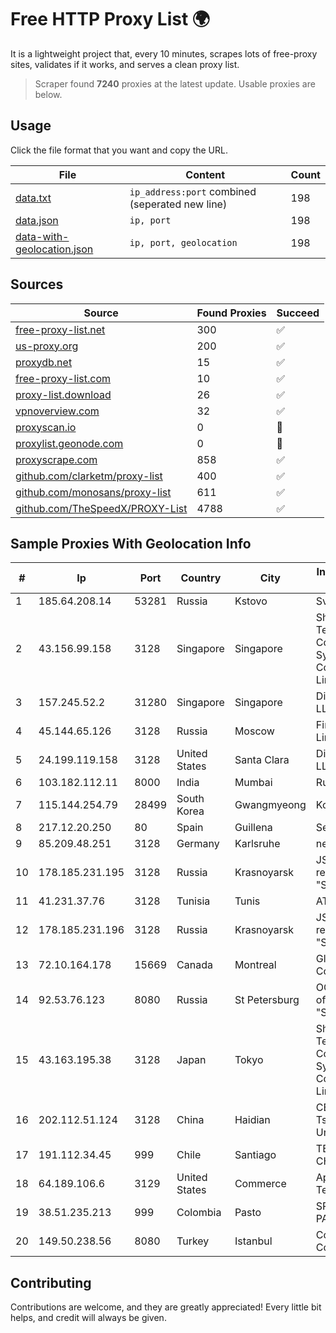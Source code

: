 
# Free HTTP Proxy List 🌍

It is a lightweight project that, every 10 minutes, scrapes lots of free-proxy sites, validates if it works, and serves a clean proxy list.


> Scraper found **7240** proxies at the latest update. Usable proxies are below.

## Usage

Click the file format that you want and copy the URL.


|File|Content|Count|
|----|-------|-----|
|[data.txt](https://raw.githubusercontent.com/themiralay/Proxy-List-World/master/data.txt)|`ip_address:port` combined (seperated new line)|198|
|[data.json](https://raw.githubusercontent.com/themiralay/Proxy-List-World/master/data.json)|`ip, port`|198|
|[data-with-geolocation.json](https://raw.githubusercontent.com/themiralay/Proxy-List-World/master/data-with-geolocation.json)|`ip, port, geolocation`|198|

## Sources

|Source|Found Proxies|Succeed|
|------|-------------|-------|
|[free-proxy-list.net](https://free-proxy-list.net)|300|✅|
|[us-proxy.org](https://www.us-proxy.org)|200|✅|
|[proxydb.net](http://proxydb.net)|15|✅|
|[free-proxy-list.com](https://free-proxy-list.com/?page=&port=&type%5B%5D=http&type%5B%5D=https&up_time=0&search=Search)|10|✅|
|[proxy-list.download](https://www.proxy-list.download/HTTP)|26|✅|
|[vpnoverview.com](https://vpnoverview.com/privacy/anonymous-browsing/free-proxy-servers)|32|✅|
|[proxyscan.io](https://www.proxyscan.io)|0|🚫|
|[proxylist.geonode.com](https://proxylist.geonode.com/api/proxy-list?limit=300&page=1&sort_by=lastChecked&sort_type=desc&protocols=http,https)|0|🚫|
|[proxyscrape.com](https://api.proxyscrape.com/v2/?request=displayproxies&protocol=http&timeout=10000&country=all&ssl=all&anonymity=all)|858|✅|
|[github.com/clarketm/proxy-list](https://raw.githubusercontent.com/clarketm/proxy-list/master/proxy-list-raw.txt)|400|✅|
|[github.com/monosans/proxy-list](https://raw.githubusercontent.com/monosans/proxy-list/main/proxies/http.txt)|611|✅|
|[github.com/TheSpeedX/PROXY-List](https://raw.githubusercontent.com/TheSpeedX/PROXY-List/master/http.txt)|4788|✅|


## Sample Proxies With Geolocation Info

|#|Ip|Port|Country|City|Internet Service Provider|
|-|--|----|-------|----|-------------------------|
|1|185.64.208.14|53281|Russia|Kstovo|Svyazist LLC|
|2|43.156.99.158|3128|Singapore|Singapore|Shenzhen Tencent Computer Systems Company Limited|
|3|157.245.52.2|31280|Singapore|Singapore|DigitalOcean, LLC|
|4|45.144.65.126|3128|Russia|Moscow|First Server Limited|
|5|24.199.119.158|3128|United States|Santa Clara|DigitalOcean, LLC|
|6|103.182.112.11|8000|India|Mumbai|Ruhi Infotech|
|7|115.144.254.79|28499|South Korea|Gwangmyeong|Korea Telecom|
|8|217.12.20.250|80|Spain|Guillena|Secondary Node|
|9|85.209.48.251|3128|Germany|Karlsruhe|netcup GmbH|
|10|178.185.231.195|3128|Russia|Krasnoyarsk|JSC Rostelecom regional branch "Siberia"|
|11|41.231.37.76|3128|Tunisia|Tunis|ATI - ISP|
|12|178.185.231.196|3128|Russia|Krasnoyarsk|JSC Rostelecom regional branch "Siberia"|
|13|72.10.164.178|15669|Canada|Montreal|GloboTech Communications|
|14|92.53.76.123|8080|Russia|St Petersburg|OOO "Network of data-centers "Selectel"|
|15|43.163.195.38|3128|Japan|Tokyo|Shenzhen Tencent Computer Systems Company Limited|
|16|202.112.51.124|3128|China|Haidian|CERNET2 IX at Tsinghua University|
|17|191.112.34.45|999|Chile|Santiago|TELEFÓNICA CHILE S.A.|
|18|64.189.106.6|3129|United States|Commerce|Apogee Telecom Inc.|
|19|38.51.235.213|999|Colombia|Pasto|SP SISTEMAS PALACIOS LTDA|
|20|149.50.238.56|8080|Turkey|Istanbul|Cogent Communications|



## Contributing

Contributions are welcome, and they are greatly appreciated! Every
little bit helps, and credit will always be given.

